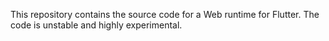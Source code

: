 This repository contains the source code for a Web runtime for Flutter. The code is unstable and highly experimental.
